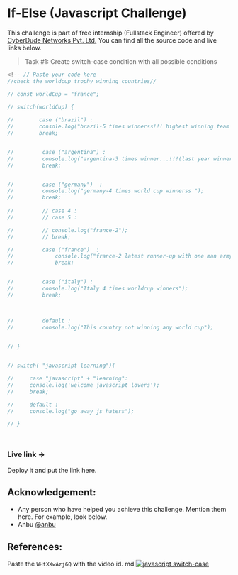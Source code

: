# If-Else (Javascript Challenge)
This challenge is part of free internship (Fullstack Engineer) offered by [CyberDude Networks Pvt. Ltd.](https://cyberdudenetworks.com) You can find all the source code and live links below.

> Task #1: Create switch-case condition with all possible conditions

```js
<!-- // Paste your code here
//check the worldcup trophy winning countries//

// const worldCup = "france";

// switch(worldCup) {
     
//        case ("brazil") :
//        console.log("brazil-5 times winnerss!!! highest winning team and historic players are there...!!!");
//        break;


//         case ("argentina") :
//         console.log("argentina-3 times winner...!!!(last year winners)");
//         break;


//         case ("germany")  :
//         console.log("germany-4 times world cup winnerss ");
//         break;
 
//         // case 4 :
//         // case 5 :

//         // console.log("france-2");
//         // break;

//         case ("france")  :
//             console.log("france-2 latest runner-up with one man army Mbappe");
//             break;


//         case ("italy") :
//         console.log("Italy 4 times worldcup winners");
//         break;

        

//         default : 
//         console.log("This country not winning any world cup");
  

// }


// switch( "javascript learning"){

//     case "javascript" + "learning":
//     console.log('welcome javascript lovers');    
//     break;

//     default :
//     console.log("go away js haters");

// }




```


### Live link -> 
Deploy it and put the link here.


## Acknowledgement:
 - Any person who have helped you achieve this challenge. Mention them here. For example, look below.
 - Anbu [@anbu](https://github.com/anburocky3)

## References:

Paste the `WHtXXwAzj6Q` with the video id.
md
[![javascript switch-case](https://www.youtube.com/watch?v=WHtXXwAzj6Q)](https://www.youtube.com/watch?v=WHtXXwAzj6Q )